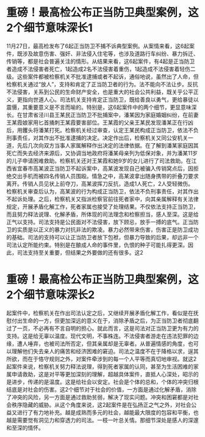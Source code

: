 # 重磅！最高检公布正当防卫典型案例，这2个细节意味深长1

11月27日，最高检发布了6起正当防卫不捕不诉典型案例。从案情来看，这6起案件，既涉及故意伤害、强奸、非法侵入住宅等，也涉及道路行车纠纷、暴力拆迁、传销等，都是社会普遍关注的情形。从结果来看，这6起案件，有4起是正当防卫者造成不法侵害者死亡，1起造成2名不法侵害着重伤，1起造成不法侵害着轻伤二级。这些案件都被检察机关不批准逮捕或者不起诉，通俗地说，虽然出了人命，但检察机关通过“放人”，支持和肯定了正当防卫者的行为。法不能向不法让步。反抗不法侵害，关系到公民的生命财产安全，也是重大的社会公共利益，既关乎公平正义，更指向世道人心。司法机关支持肯定正当防卫，既给善良以勇气，更给暴徒以震慑，其重要意义是不言而喻的。特别是，这6起案件中的两个细节，更显意味深长。在甘肃省泾川县王某民正当防卫不批捕案中，潘某因为家庭婚姻纠纷，在前妻王某霞娘家用匕首捅刺王某霞要害部位。王某霞的父亲王某民发现潘某正在行凶后，用钁头将潘某打死。检察机关经过审查，认定王某民构成正当防卫，依法不负刑事责任，对其作出不批准逮捕的决定。决定作出后，检察机关又同公安机关一道，先后几次向双方当事人家属解释作出决定的法律依据。在了解到潘某家庭因其死亡而失去经济来源后，又协调当地政府将潘某母亲列为低保对象，并为潘某11岁的儿子申请困难救助。检察机关还对王某霞和她9岁的女儿进行了司法救助。在江西省宜春市高某波正当防卫不起诉案中，高某波发现自己被骗入传销窝点后，因拒绝交出手机而被四名传销人员围殴。情急之中，高某波拿出随身携带的折叠刀要求离开。传销人员见状上前夺刀，高某波挥刀反抗，造成1人死亡，2人受轻微伤。检察机关审查后认为，高某波的行为构成正当防卫，依法不负刑事责任，对其作出不起诉处理。之后，检察机关又指派检察官前往死者家中，向其亲属解释有关法律规定，开展矛盾化解工作，死者家属也接受了处理结果。不仅依法支持正当防卫，而且努力释法说理、化解矛盾，所体现的司法理念和检察担当，感人至深。这是给正气以支持。司法支持是公民面对不法侵害，放下顾忌，放手一搏的底气。正当防卫的实质是以正义的暴力对抗非法的欺凌。暴力必然带来伤害，伤害正是防卫成功的基础。司法的支持可以让正当防卫者放下包袱，但暴力导致的后果，却远非一个司法认定所能约束。特别是在酿成人命的事件里，仇恨的种子可能扎得更深。因此，司法支持至关重要，但结果之外要做的还有很多。这2

# 重磅！最高检公布正当防卫典型案例，这2个细节意味深长2

起案件中，检察机关在作出司法认定之后，又继续开展矛盾化解工作，看似是在抚慰付出生命的一方，但更加深远的意义在于，消除矛盾之后，为正当防卫者彻底翻过了一页，不必再有不言自明的担心。就此而言，这是司法对正当防卫更为有力的支持。这是给无辜以温度。现代文明，不事株连。不法侵害者游走在违法犯罪的边缘，遭人唾弃，也被司法所否定，但其亲属却是无辜者。从普遍情感的角度，也可以理解他们失去亲人的痛苦和经济困难的窘迫。司法之温度不在于降格以求，逞其所欲，而在于恪守规则之外，对案件牵涉到的每一个人平等而真切地审视。就这2起案件来说，检察机关努力释法说理，得到死者家属的认同，甚至为生活困难的家属申请救助，这是对平等更加深刻的理解，超越具体案件，直抵人心深处，昭示的是进步，传递的是温度。这是给社会以安定。社会是个体的总和，个体的冲突归根结底是对社会的伤害。这2个细节对于社会的价值，一方面是通过化解矛盾，消除了冲突的风险，另一方面是通过救助贫弱，解决了现实问题。冲突和困窘都是对社会秩序隐藏的威胁。从这个角度来说，这2起案件是在弘扬正之气之外，对社会公益又进行了有力地补充。越是成熟而多元的社会，越能最大限度的包容和平衡，也越是需要觉有洞见力和穿透力的司法。一枝一叶总关情。那细节深处是感人的深邃和至深的情怀。

